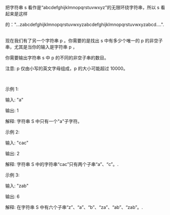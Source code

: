 把字符串 s 看作是“abcdefghijklmnopqrstuvwxyz”的无限环绕字符串，所以 s 看起来是这样

的："...zabcdefghijklmnopqrstuvwxyzabcdefghijklmnopqrstuvwxyzabcd....". 

现在我们有了另一个字符串 p 。你需要的是找出 s 中有多少个唯一的 p 的非空子串，尤其是当你的输入是字符串 p ，

你需要输出字符串 s 中 p 的不同的非空子串的数目。 

注意: p 仅由小写的英文字母组成，p 的大小可能超过 10000。

 

示例 1:

输入: "a"

输出: 1

解释: 字符串 S 中只有一个"a"子字符。
 

示例 2:

输入: "cac"

输出: 2

解释: 字符串 S 中的字符串“cac”只有两个子串“a”、“c”。.
 

示例 3:

输入: "zab"

输出: 6

解释: 在字符串 S 中有六个子串“z”、“a”、“b”、“za”、“ab”、“zab”。.

